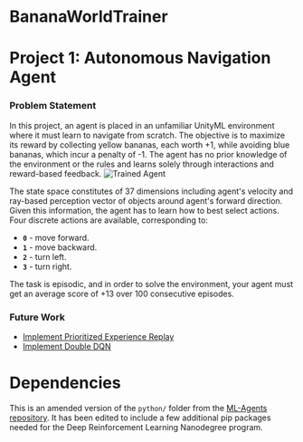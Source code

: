 # BananaWorldTrainer

[//]: # (Image References)
[image1]: https://user-images.githubusercontent.com/10624937/42135619-d90f2f28-7d12-11e8-8823-82b970a54d7e.gif "Trained Agent"
# Project 1: Autonomous Navigation Agent

### Problem Statement
In this project, an agent is placed in an unfamiliar UnityML environment where it must learn to navigate from scratch. The objective is to maximize its reward by collecting yellow bananas, each worth +1, while avoiding blue bananas, which incur a penalty of -1. The agent has no prior knowledge of the environment or the rules and learns solely through interactions and reward-based feedback.
![Trained Agent][image1]

The state space constitutes of 37 dimensions including agent's velocity and ray-based perception vector of objects around agent's forward direction.  Given this information, the agent has to learn how to best select actions.  Four discrete actions are available, corresponding to:
- **`0`** - move forward.
- **`1`** - move backward.
- **`2`** - turn left.
- **`3`** - turn right.

The task is episodic, and in order to solve the environment, your agent must get an average score of +13 over 100 consecutive episodes.

### Future Work

- [Implement Prioritized Experience Replay](https://arxiv.org/abs/1511.05952)
- [Implement Double DQN](https://arxiv.org/abs/1509.06461)


# Dependencies

This is an amended version of the `python/` folder from the [ML-Agents repository](https://github.com/Unity-Technologies/ml-agents).  It has been edited to include a few additional pip packages needed for the Deep Reinforcement Learning Nanodegree program.
